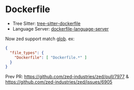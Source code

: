 # Dockerfile

- Tree Sitter: [tree-sitter-dockerfile](https://github.com/camdencheek/tree-sitter-dockerfile)
- Language Server: [dockerfile-language-server](https://github.com/rcjsuen/dockerfile-language-server)

Now zed support match [glob](https://github.com/zed-industries/zed/pull/12043). ex:

```json
{
  "file_types": {
    "Dockerfile": [ "Dockerfile.*" ]
  }
}
```

Prev PR: https://github.com/zed-industries/zed/pull/7977 & https://github.com/zed-industries/zed/issues/6905
